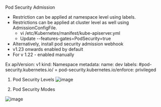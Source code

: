 Pod Security Admission 
- Restriction can be applied at namespace level using labels.
- Restrictions can be applied at cluster level as well using AdmissionConfigFile.
	- vi /etc/Kubernetes/manifest/kube-apiserver.yml 
	- Update --features-gates=PodSecurity=true
- Alternatively, install pod security admission webhook
- v1.23 onwards enabled by default
- For v 1.22 - enabled manually


Ex
apiVersion: v1
kind: Namespace
metadata:
 name: dev
 labels:
	#pod-security.kubernetes.io/<MODE> = <LEVEL>
	 pod-security.kubernetes.io/enforce: privileged

1. Pod Security Levels
![image](https://github.com/Ashish-Goel007/azure-aks-kubernetes-masterclass/assets/35141714/48489314-da6d-40b4-8464-a943565e3068)


2. Pod Security Modes

 ![image](https://github.com/Ashish-Goel007/My-Private-repo/assets/35141714/c1de5c64-0008-4dab-86d8-5d334fa4979a)

